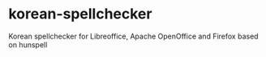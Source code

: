 korean-spellchecker
===================

Korean spellchecker for Libreoffice, Apache OpenOffice and Firefox based on hunspell
